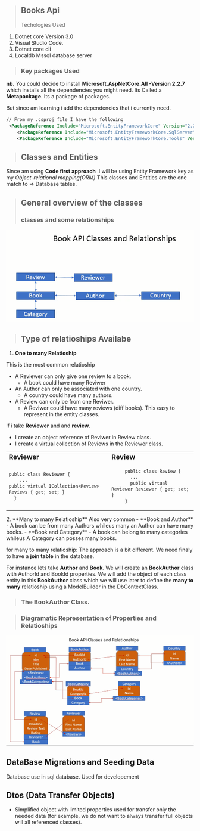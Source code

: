 >## Books Api
> Techologies Used
1) Dotnet core Version 3.0
2) Visual Studio Code.
3) Dotnet core cli
4) Localdb Mssql database server

>### Key packages Used

**nb.** You could decide to install **Microsoft.AspNetCore.All -Version 2.2.7** which installs all the dependencies you might need. Its Called a  **Metapackage**. Its a package of packages.

But since am learning i add the dependencies that i currently need.

```xml
// From my .csproj file I have the following
 <PackageReference Include="Microsoft.EntityFrameworkCore" Version="2.2.6" />
    <PackageReference Include="Microsoft.EntityFrameworkCore.SqlServer" Version="2.2.6" />
    <PackageReference Include="Microsoft.EntityFrameworkCore.Tools" Version="2.2.6">
```
>## Classes and Entities 
Since am using **Code first approach** .I will be using Entity Framework key as my *Object-relational mapping(ORM)* This classes and Entities are the one match to => Database tables.

> ## General overview of the classes
>### classes and some relationships
![img](/images/classes.png)


> ## Type of relatioships Availabe
1. **One to many Relatioship**

This is the most common relatioship
- A Reviewer can only give one review to a book.
   - A book could have many Reviwer
- An Author can only be associated with one country.
   - A country could have many authors.
- A Review can only be from one Reviwer. 
   - A Reviwer could have many reviews (diff books).
This easy to represent in the entity classes.</br>

if i take **Reviewer** and and **review**.
- I create an object reference of Reviwer in Review class.
- I create a virtual collection of Reviews in the Reviewer class.

<table border=0>
<tr>
 <td><b style="font-size:18px">Reviewer</b></td>
  <td><b style="font-size:18px">Review</b></td>
</tr>
<tr>
  <td>

   ```Csharp
  public class Reviewer {
       ...
  public virtual ICollection<Review> Reviews { get; set; }
     }
   ```    
  </td>
  <td>

  ```Csharp
       public class Review {
         ...
         public virtual Reviewer Reviewer { get; set; }
       }
   ```
    
  </td>
</tr>
</table>
2. **Many to many Relatioship**
Also very common 
-  **Book and Author** 
    - A book can be from many Authors whileus many an Author can have many books.
-  **Book and Category**
    - A book can belong to many categories whileus A Category can posses many books.

for many to many relatioship: The approach is a bit different. We need finaly to have a **join table** in the database. 

For instance lets take **Author** and **Book**. We will create an **BookAuthor** class with AuthorId and BookId properties. We will add the object of each class entity in this **BookAuthor** class which we will use later to define the **many to many** relatioship using a ModelBuilder in the DbContextClass.
> ### The BookAuthor Class.

> ### Diagramatic Representation of Properties and Relatioships

![img](/images/relatioships.png)

## DataBase Migrations and Seeding Data
Database use in sql database. Used for developement

## Dtos (Data Transfer Objects)
- Simplified object with limited properties used for transfer only the needed data (for example, we do not want to always transfer full objects will all referenced classes). 

